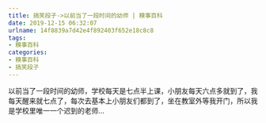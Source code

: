 ```yaml
---
title: 搞笑段子->以前当了一段时间的幼师 | 糗事百科
date: 2019-12-15 06:32:07
urlname: 14f8839a7d42e4f892403f652e18c8c8
tags: 
- 糗事百科
categories:
- 糗事百科
- 搞笑段子
---
```

以前当了一段时间的幼师，学校每天是七点半上课，小朋友每天六点多就到了，我每天醒来就七点了，每次去基本上小朋友们都到了，坐在教室外等我开门，所以我是学校里唯一一个迟到的老师...


